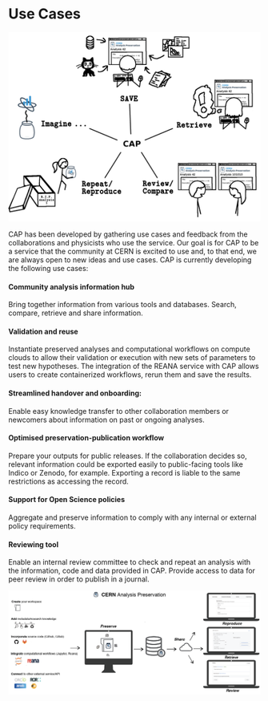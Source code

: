 # Use Cases

![](_static/cernanalysispreservation_user_stories.png)

CAP has been developed by gathering use cases and feedback from the collaborations and physicists who use the service. Our goal is for CAP to be a service that the community at CERN is excited to use and, to that end, we are always open to new ideas and use cases. CAP is currently developing the following use cases:

#### Community analysis information hub

Bring together information from various tools and databases. Search, compare, retrieve and share information.

#### Validation and reuse

Instantiate preserved analyses and computational workflows on compute clouds to allow their validation or execution with new sets of parameters to test new hypotheses. The integration of the REANA service with CAP allows users to create containerized workflows, rerun them and save the results.

#### Streamlined handover and onboarding:

Enable easy knowledge transfer to other collaboration members or newcomers about information on past or ongoing analyses.

#### Optimised preservation-publication workflow

Prepare your outputs for public releases. If the collaboration decides so, relevant information could be exported easily to public-facing tools like Indico or Zenodo, for example. Exporting a record is liable to the same restrictions as accessing the record.

#### Support for Open Science policies

Aggregate and preserve information to comply with any internal or external policy requirements.

#### Reviewing tool

Enable an internal review committee to check and repeat an analysis with the information, code and data provided in CAP. Provide access to data for peer review in order to publish in a journal.


![CAP Workflow](_static/CAP-workflow-snapshot.png)
